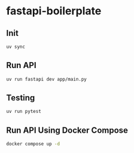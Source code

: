 # fastapi-boilerplate

## Init

```sh
uv sync
```

## Run API

```sh
uv run fastapi dev app/main.py
```

## Testing

```sh
uv run pytest
```

## Run API Using Docker Compose

```sh
docker compose up -d
```
